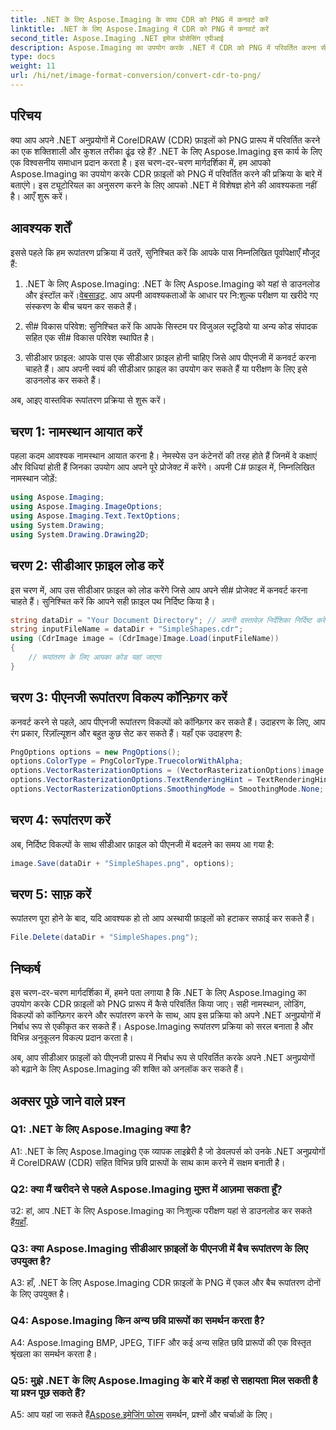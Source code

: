 ```yaml
---
title: .NET के लिए Aspose.Imaging के साथ CDR को PNG में कनवर्ट करें
linktitle: .NET के लिए Aspose.Imaging में CDR को PNG में कनवर्ट करें
second_title: Aspose.Imaging .NET इमेज प्रोसेसिंग एपीआई
description: Aspose.Imaging का उपयोग करके .NET में CDR को PNG में परिवर्तित करना सीखें। यह चरण-दर-चरण मार्गदर्शिका प्रक्रिया को सरल बनाती है.
type: docs
weight: 11
url: /hi/net/image-format-conversion/convert-cdr-to-png/
---
```

## परिचय

क्या आप अपने .NET अनुप्रयोगों में CorelDRAW (CDR) फ़ाइलों को PNG प्रारूप में परिवर्तित करने का एक शक्तिशाली और कुशल तरीका ढूंढ रहे हैं? .NET के लिए Aspose.Imaging इस कार्य के लिए एक विश्वसनीय समाधान प्रदान करता है। इस चरण-दर-चरण मार्गदर्शिका में, हम आपको Aspose.Imaging का उपयोग करके CDR फ़ाइलों को PNG में परिवर्तित करने की प्रक्रिया के बारे में बताएंगे। इस ट्यूटोरियल का अनुसरण करने के लिए आपको .NET में विशेषज्ञ होने की आवश्यकता नहीं है। आएँ शुरू करें।

## आवश्यक शर्तें

इससे पहले कि हम रूपांतरण प्रक्रिया में उतरें, सुनिश्चित करें कि आपके पास निम्नलिखित पूर्वापेक्षाएँ मौजूद हैं:

1.  .NET के लिए Aspose.Imaging: .NET के लिए Aspose.Imaging को यहां से डाउनलोड और इंस्टॉल करें।[वेबसाइट](https://releases.aspose.com/imaging/net/). आप अपनी आवश्यकताओं के आधार पर नि:शुल्क परीक्षण या खरीदे गए संस्करण के बीच चयन कर सकते हैं।

2. सी# विकास परिवेश: सुनिश्चित करें कि आपके सिस्टम पर विजुअल स्टूडियो या अन्य कोड संपादक सहित एक सी# विकास परिवेश स्थापित है।

3. सीडीआर फ़ाइल: आपके पास एक सीडीआर फ़ाइल होनी चाहिए जिसे आप पीएनजी में कनवर्ट करना चाहते हैं। आप अपनी स्वयं की सीडीआर फ़ाइल का उपयोग कर सकते हैं या परीक्षण के लिए इसे डाउनलोड कर सकते हैं।

अब, आइए वास्तविक रूपांतरण प्रक्रिया से शुरू करें।

## चरण 1: नामस्थान आयात करें

पहला कदम आवश्यक नामस्थान आयात करना है। नेमस्पेस उन कंटेनरों की तरह होते हैं जिनमें वे कक्षाएं और विधियां होती हैं जिनका उपयोग आप अपने पूरे प्रोजेक्ट में करेंगे। अपनी C# फ़ाइल में, निम्नलिखित नामस्थान जोड़ें:

```csharp
using Aspose.Imaging;
using Aspose.Imaging.ImageOptions;
using Aspose.Imaging.Text.TextOptions;
using System.Drawing;
using System.Drawing.Drawing2D;
```

## चरण 2: सीडीआर फ़ाइल लोड करें

इस चरण में, आप उस सीडीआर फ़ाइल को लोड करेंगे जिसे आप अपने सी# प्रोजेक्ट में कनवर्ट करना चाहते हैं। सुनिश्चित करें कि आपने सही फ़ाइल पथ निर्दिष्ट किया है।

```csharp
string dataDir = "Your Document Directory"; // अपनी दस्तावेज़ निर्देशिका निर्दिष्ट करें
string inputFileName = dataDir + "SimpleShapes.cdr";
using (CdrImage image = (CdrImage)Image.Load(inputFileName))
{
    // रूपांतरण के लिए आपका कोड यहां जाएगा
}
```

## चरण 3: पीएनजी रूपांतरण विकल्प कॉन्फ़िगर करें

कनवर्ट करने से पहले, आप पीएनजी रूपांतरण विकल्पों को कॉन्फ़िगर कर सकते हैं। उदाहरण के लिए, आप रंग प्रकार, रिज़ॉल्यूशन और बहुत कुछ सेट कर सकते हैं। यहाँ एक उदाहरण है:

```csharp
PngOptions options = new PngOptions();
options.ColorType = PngColorType.TruecolorWithAlpha;
options.VectorRasterizationOptions = (VectorRasterizationOptions)image.GetDefaultOptions(new object[] { Color.White, image.Width, image.Height });
options.VectorRasterizationOptions.TextRenderingHint = TextRenderingHint.SingleBitPerPixel;
options.VectorRasterizationOptions.SmoothingMode = SmoothingMode.None;
```

## चरण 4: रूपांतरण करें

अब, निर्दिष्ट विकल्पों के साथ सीडीआर फ़ाइल को पीएनजी में बदलने का समय आ गया है:

```csharp
image.Save(dataDir + "SimpleShapes.png", options);
```

## चरण 5: साफ़ करें

रूपांतरण पूरा होने के बाद, यदि आवश्यक हो तो आप अस्थायी फ़ाइलों को हटाकर सफाई कर सकते हैं।

```csharp
File.Delete(dataDir + "SimpleShapes.png");
```

## निष्कर्ष

इस चरण-दर-चरण मार्गदर्शिका में, हमने पता लगाया है कि .NET के लिए Aspose.Imaging का उपयोग करके CDR फ़ाइलों को PNG प्रारूप में कैसे परिवर्तित किया जाए। सही नामस्थान, लोडिंग, विकल्पों को कॉन्फ़िगर करने और रूपांतरण करने के साथ, आप इस प्रक्रिया को अपने .NET अनुप्रयोगों में निर्बाध रूप से एकीकृत कर सकते हैं। Aspose.Imaging रूपांतरण प्रक्रिया को सरल बनाता है और विभिन्न अनुकूलन विकल्प प्रदान करता है।

अब, आप सीडीआर फ़ाइलों को पीएनजी प्रारूप में निर्बाध रूप से परिवर्तित करके अपने .NET अनुप्रयोगों को बढ़ाने के लिए Aspose.Imaging की शक्ति को अनलॉक कर सकते हैं।

## अक्सर पूछे जाने वाले प्रश्न

### Q1: .NET के लिए Aspose.Imaging क्या है?

A1: .NET के लिए Aspose.Imaging एक व्यापक लाइब्रेरी है जो डेवलपर्स को उनके .NET अनुप्रयोगों में CorelDRAW (CDR) सहित विभिन्न छवि प्रारूपों के साथ काम करने में सक्षम बनाती है।

### Q2: क्या मैं खरीदने से पहले Aspose.Imaging मुफ़्त में आज़मा सकता हूँ?

 उ2: हां, आप .NET के लिए Aspose.Imaging का निःशुल्क परीक्षण यहां से डाउनलोड कर सकते हैं[यहाँ](https://releases.aspose.com/).

### Q3: क्या Aspose.Imaging सीडीआर फ़ाइलों के पीएनजी में बैच रूपांतरण के लिए उपयुक्त है?

A3: हाँ, .NET के लिए Aspose.Imaging CDR फ़ाइलों के PNG में एकल और बैच रूपांतरण दोनों के लिए उपयुक्त है।

### Q4: Aspose.Imaging किन अन्य छवि प्रारूपों का समर्थन करता है?

A4: Aspose.Imaging BMP, JPEG, TIFF और कई अन्य सहित छवि प्रारूपों की एक विस्तृत श्रृंखला का समर्थन करता है।

### Q5: मुझे .NET के लिए Aspose.Imaging के बारे में कहां से सहायता मिल सकती है या प्रश्न पूछ सकते हैं?

 A5: आप यहां जा सकते हैं[Aspose.इमेजिंग फोरम](https://forum.aspose.com/) समर्थन, प्रश्नों और चर्चाओं के लिए।